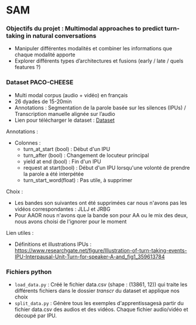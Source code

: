 # SAM

### Objectifs du projet : Multimodal approaches to predict turn-taking in natural conversations

- Manipuler différentes modalités et combiner les informations que chaque modalité apporte
- Explorer différents types d’architectures et fusions (early / late / quels features ?)

### Dataset PACO-CHEESE

- Multi modal corpus (audio + vidéo) en français
- 26 dyades de 15-20min
- Annotations : Segmentation de la parole basée sur les silences (IPUs) / Transcription manuelle alignée sur l’audio
- Lien pour télécharger le dataset : [Dataset](https://amubox.univ-amu.fr/s/gkfA7rZCWGQFqif)

Annotations :
- Colonnes :
    - turn_at_start (bool) : Début d'un IPU
    - turn_after (bool) : Changement de locuteur principal
    - yield at end (bool) : Fin d'un IPU 
    - request at start(bool) : Début d'un IPU lorsqu'une volonté de prendre la parole a été interpétée 
    - turn_start_word(float) : Pas utile, à supprimer

Choix : 
- Les bandes son suivantes ont été supprimées car nous n'avons pas les vidéos correspondantes : JLLJ et JRBG
- Pour AAOR nous n'avons que la bande son pour AA ou le mix des deux, nous avons choisi de l'ignorer pour le moment

Lien utiles :

- Définitions et illustrations IPUs : https://www.researchgate.net/figure/Illustration-of-turn-taking-events-IPU-Interpausal-Unit-Turn-for-speaker-A-and_fig1_359613784

### Fichiers python
- `load_data.py` : Créé le fichier data.csv (shape : (13861, 12)) qui traite les différents fichiers dans le dossier *transcr* du dataset et applique nos choix
- `split_data.py` : Génère tous les exemples d'apprentissagesà partir du fichier data.csv des audios et des vidéos. Chaque fichier audio/vidéo et découpé par IPU. 